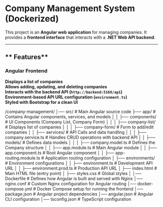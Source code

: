 # Company Management System (Dockerized)

This project is an **Angular web application** for managing companies. It provides a **frontend interface** that interacts with a **.NET Web API backend**.

---

## ** Features**
###  **Angular Frontend**
 **Displays a list of companies**  
 **Allows adding, updating, and deleting companies**  
 **Interacts with the backend API (`http://backend:5168/api`)**  
 **Environment-based API URL configuration (`environment.ts`)**  
 **Styled with Bootstrap for a clean UI** 

 /company-management/
│── src/                           # Main Angular source code
   ├── app/                       # Contains Angular components, services, and models
│   │   ├── components/            # UI Components (Company List, Company Form)
│   │   │   ├── company-list/      # Displays list of companies
│   │   │   ├── company-form/      # Form to add/edit companies
│   │   ├── services/              # API Calls and data handling
│   │   │   ├── company.service.ts # Handles CRUD operations with backend API
│   │   ├── models/                # Defines data models
│   │   │   ├── company.model.ts   # Defines the Company structure
│   │   ├── app.module.ts          # Main Angular module
│   │   ├── app.component.ts       # Root Angular component
│   │   ├── app-routing.module.ts  # Application routing configuration
│   ├── environments/              # Environment configurations
│   │   ├── environment.ts         # Development API URL
│   │   ├── environment.prod.ts    # Production API URL
│   ├── index.html                 # Main HTML file (entry point)
│   ├── styles.css                 # Global styles
│
│── Dockerfile                     # Defines how Angular is built and served with Nginx
│── nginx.conf                      # Custom Nginx configuration for Angular routing
│── docker-compose.yml              # Docker Compose setup for running the frontend
│── package.json                    # Angular project dependencies
│── angular.json                    # Angular CLI configuration
│── tsconfig.json                    # TypeScript configuration
